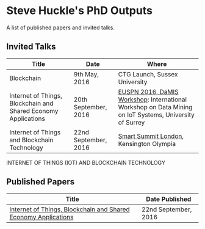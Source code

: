 # Steve Huckle's PhD Outputs

A list of published papers and invited talks.

## Invited Talks

| Title | Date | Where | 
| ------| -----| ------|
| Blockchain | 9th May, 2016 | CTG Launch, Sussex University |
| Internet of Things, Blockchain and Shared Economy Applications | 20th September, 2016 | [EUSPN 2016, DaMIS Workshop](http://143.225.211.50/damis/ "DaMIS"): International Workshop on Data Mining on IoT Systems, University of Surrey | 
| Internet of Things and Blockchain Technology | 22nd September, 2016 | [Smart Summit London](http://www.iotsmartsummitlondon.com/ "Smart Summit London"), Kensington Olympia |

INTERNET OF THINGS (IOT) AND BLOCKCHAIN TECHNOLOGY

## Published Papers

| Title | Date Published | 
| ------| ---------------|
| [Internet of Things, Blockchain and Shared Economy Applications]( http://authors.elsevier.com/sd/article/S1877050916322190 "Internet of Things, Blockchain and Shared Economy Applications") | 22nd September, 2016 |